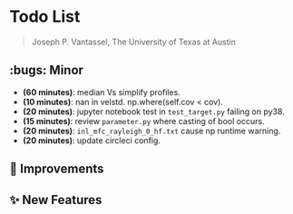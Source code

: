 # Todo List

> Joseph P. Vantassel, The University of Texas at Austin

## :bugs: Minor

- __(60 minutes)__: median Vs simplify profiles.
- __(10 minutes)__: nan in velstd. np.where(self.cov < cov).
- __(20 minutes)__: jupyter notebook test in `test_target.py` failing on py38.
- __(15 minutes)__: review `parameter.py` where casting of bool occurs.
- __(20 minutes)__: `inl_mfc_rayleigh_0_hf.txt` cause np runtime warning.
- __(20 minutes)__: update circleci config.

## :hammer: Improvements

## :sparkles: New Features
